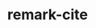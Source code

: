 ---
kind: project
title:  remark-cite
title-display: <code>remark-cite</code>
datePublished: May 19, 2021


tags:  [frontend]
tools: [typescript]
url: https://github.com/benrbray/remark-cite
imageThumbnail: images/thumbnails/remark-cite.png
github_url: https://github.com/benrbray/remark-cite
summary: A plugin for the <a href="https://github.com/remarkjs/remark">remark</a> markdown parser adding support <a href="https://pandoc.org/MANUAL.html#extension-citations">pandoc-style</a> citation syntax.
---